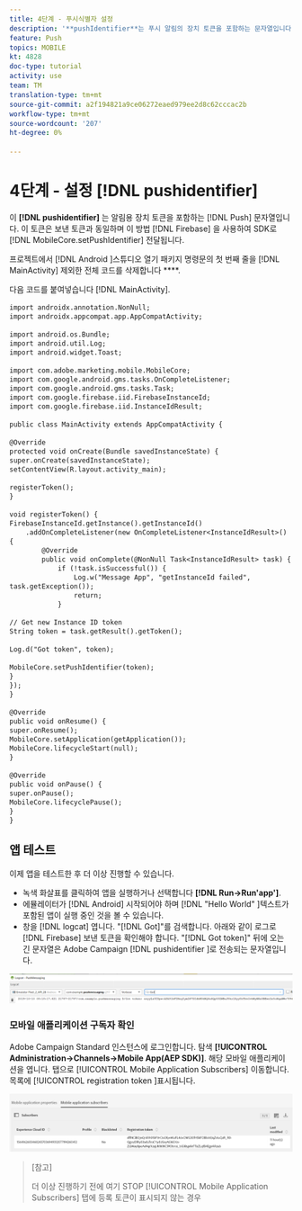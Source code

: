 ```yaml
---
title: 4단계 - 푸시식별자 설정
description: '**pushIdentifier**는 푸시 알림의 장치 토큰을 포함하는 문자열입니다. Firebase가 전송한 것과 동일한 토큰이며 MobileCore.setPushIdentifier 메서드를 사용하여 SDK로 전달됩니다.'
feature: Push
topics: MOBILE
kt: 4828
doc-type: tutorial
activity: use
team: TM
translation-type: tm+mt
source-git-commit: a2f194821a9ce06272eaed979ee2d8c62cccac2b
workflow-type: tm+mt
source-wordcount: '207'
ht-degree: 0%

---
```


# 4단계 - 설정 [!DNL pushidentifier]

이 **[!DNL pushidentifier]** 는 알림용 장치 토큰을 포함하는 [!DNL Push] 문자열입니다. 이 토큰은 보낸 토큰과 동일하며 이 방법 [!DNL Firebase] 을 사용하여 SDK로 [!DNL MobileCore.setPushIdentifier] 전달됩니다.

프로젝트에서 [!DNL Android ]스튜디오 열기 패키지 명령문의 첫 번째 줄을 [!DNL MainActivity] 제외한 전체 코드를 삭제합니다 ****.

다음 코드를 붙여넣습니다 [!DNL MainActivity].

```java{.line-numbers}
import androidx.annotation.NonNull;
import androidx.appcompat.app.AppCompatActivity;

import android.os.Bundle;
import android.util.Log;
import android.widget.Toast;

import com.adobe.marketing.mobile.MobileCore;
import com.google.android.gms.tasks.OnCompleteListener;
import com.google.android.gms.tasks.Task;
import com.google.firebase.iid.FirebaseInstanceId;
import com.google.firebase.iid.InstanceIdResult;

public class MainActivity extends AppCompatActivity {

@Override
protected void onCreate(Bundle savedInstanceState) {
super.onCreate(savedInstanceState);
setContentView(R.layout.activity_main);

registerToken();
}

void registerToken() {
FirebaseInstanceId.getInstance().getInstanceId()
    .addOnCompleteListener(new OnCompleteListener<InstanceIdResult>() {
        @Override
        public void onComplete(@NonNull Task<InstanceIdResult> task) {
            if (!task.isSuccessful()) {
                Log.w("Message App", "getInstanceId failed", task.getException());
                return;
            }

// Get new Instance ID token
String token = task.getResult().getToken();

Log.d("Got token", token);

MobileCore.setPushIdentifier(token);
}
});
}

@Override
public void onResume() {
super.onResume();
MobileCore.setApplication(getApplication());
MobileCore.lifecycleStart(null);
}

@Override
public void onPause() {
super.onPause();
MobileCore.lifecyclePause();
}
}
```

## 앱 테스트

이제 앱을 테스트한 후 더 이상 진행할 수 있습니다.

* 녹색 화살표를 클릭하여 앱을 실행하거나 선택합니다 **[!DNL Run->Run'app']**.
* 에뮬레이터가 [!DNL Android] 시작되어야 하며 [!DNL "Hello World" ]텍스트가 포함된 앱이 실행 중인 것을 볼 수 있습니다.
* 창을 [!DNL logcat] 엽니다. &quot;[!DNL Got]&quot;를 검색합니다. 아래와 같이 로그로 [!DNL Firebase] 보낸 토큰을 확인해야 합니다. &quot;[!DNL Got token]&quot; 뒤에 오는 긴 문자열은 Adobe Campaign [!DNL pushidentifier ]로 전송되는 문자열입니다.

![logcat token](assets/logcat-got-token.PNG)

### 모바일 애플리케이션 구독자 확인

Adobe Campaign Standard 인스턴스에 로그인합니다.
탐색 **[!UICONTROL Administration->Channels->Mobile App(AEP SDK)]**. 해당 모바일 애플리케이션을 엽니다. 탭으로 [!UICONTROL Mobile Application Subscribers] 이동합니다. 목록에 [!UICONTROL registration token ]표시됩니다.

![모바일 애플리케이션 구독자](assets/mobile-application-subscribers.PNG)

>[참고]
>
>더 이상 진행하기 전에 여기 STOP [!UICONTROL Mobile Application Subscribers] 탭에 등록 토큰이 표시되지 않는 경우
